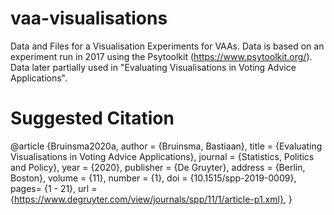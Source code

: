 # vaa-visualisations

Data and Files for a Visualisation Experiments for VAAs. Data is based on an experiment run in 2017 using the Psytoolkit (https://www.psytoolkit.org/). Data later partially used in "Evaluating Visualisations in Voting Advice Applications".

# Suggested Citation

@article {Bruinsma2020a,
      author = {Bruinsma, Bastiaan},
      title = {Evaluating Visualisations in Voting Advice Applications},
      journal = {Statistics, Politics and Policy},
      year = {2020},
      publisher = {De Gruyter},
      address = {Berlin, Boston},
      volume = {11},
      number = {1},
      doi = {10.1515/spp-2019-0009},
      pages= {1 - 21},
      url = {https://www.degruyter.com/view/journals/spp/11/1/article-p1.xml},
}

